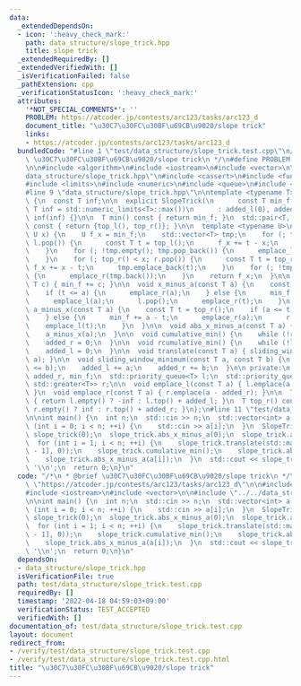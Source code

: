 ```yaml
---
data:
  _extendedDependsOn:
  - icon: ':heavy_check_mark:'
    path: data_structure/slope_trick.hpp
    title: slope trick
  _extendedRequiredBy: []
  _extendedVerifiedWith: []
  _isVerificationFailed: false
  _pathExtension: cpp
  _verificationStatusIcon: ':heavy_check_mark:'
  attributes:
    '*NOT_SPECIAL_COMMENTS*': ''
    PROBLEM: https://atcoder.jp/contests/arc123/tasks/arc123_d
    document_title: "\u30C7\u30FC\u30BF\u69CB\u9020/slope trick"
    links:
    - https://atcoder.jp/contests/arc123/tasks/arc123_d
  bundledCode: "#line 1 \"test/data_structure/slope_trick.test.cpp\"\n/*\n * @brief\
    \ \u30C7\u30FC\u30BF\u69CB\u9020/slope trick\n */\n#define PROBLEM \"https://atcoder.jp/contests/arc123/tasks/arc123_d\"\
    \n\n#include <algorithm>\n#include <iostream>\n#include <vector>\n\n#line 2 \"\
    data_structure/slope_trick.hpp\"\n#include <cassert>\n#include <functional>\n\
    #include <limits>\n#include <numeric>\n#include <queue>\n#include <utility>\n\
    #line 9 \"data_structure/slope_trick.hpp\"\n\ntemplate <typename T>\nstruct SlopeTrick\
    \ {\n  const T inf;\n\n  explicit SlopeTrick(\n      const T min_f = 0, const\
    \ T inf = std::numeric_limits<T>::max())\n      : added_l(0), added_r(0), min_f(min_f),\
    \ inf(inf) {}\n\n  T min() const { return min_f; }\n  std::pair<T, T> argmin()\
    \ const { return {top_l(), top_r()}; }\n\n  template <typename U>\n  U f(const\
    \ U x) {\n    U f_x = min_f;\n    std::vector<T> tmp;\n    for (; top_l() > x;\
    \ l.pop()) {\n      const T t = top_l();\n      f_x += t - x;\n      tmp.emplace_back(t);\n\
    \    }\n    for (; !tmp.empty(); tmp.pop_back()) {\n      emplace_l(tmp.back());\n\
    \    }\n    for (; top_r() < x; r.pop()) {\n      const T t = top_r();\n     \
    \ f_x += x - t;\n      tmp.emplace_back(t);\n    }\n    for (; !tmp.empty(); tmp.pop_back())\
    \ {\n      emplace_r(tmp.back());\n    }\n    return f_x;\n  }\n\n  void constant_function(const\
    \ T c) { min_f += c; }\n\n  void x_minus_a(const T a) {\n    const T t = top_l();\n\
    \    if (t <= a) {\n      emplace_r(a);\n    } else {\n      min_f += t - a;\n\
    \      emplace_l(a);\n      l.pop();\n      emplace_r(t);\n    }\n  }\n\n  void\
    \ a_minus_x(const T a) {\n    const T t = top_r();\n    if (a <= t) {\n      emplace_l(a);\n\
    \    } else {\n      min_f += a - t;\n      emplace_r(a);\n      r.pop();\n  \
    \    emplace_l(t);\n    }\n  }\n\n  void abs_x_minus_a(const T a) {\n    x_minus_a(a);\n\
    \    a_minus_x(a);\n  }\n\n  void cumulative_min() {\n    while (!r.empty()) r.pop();\n\
    \    added_r = 0;\n  }\n\n  void rcumulative_min() {\n    while (!l.empty()) l.pop();\n\
    \    added_l = 0;\n  }\n\n  void translate(const T a) { sliding_window_minimum(a,\
    \ a); }\n\n  void sliding_window_minimum(const T a, const T b) {\n    assert(a\
    \ <= b);\n    added_l += a;\n    added_r += b;\n  }\n\n private:\n  T added_l,\
    \ added_r, min_f;\n  std::priority_queue<T> l;\n  std::priority_queue<T, std::vector<T>,\
    \ std::greater<T>> r;\n\n  void emplace_l(const T a) { l.emplace(a - added_l);\
    \ }\n  void emplace_r(const T a) { r.emplace(a - added_r); }\n\n  T top_l() const\
    \ { return l.empty() ? -inf : l.top() + added_l; }\n  T top_r() const { return\
    \ r.empty() ? inf : r.top() + added_r; }\n};\n#line 11 \"test/data_structure/slope_trick.test.cpp\"\
    \n\nint main() {\n  int n;\n  std::cin >> n;\n  std::vector<int> a(n);\n  for\
    \ (int i = 0; i < n; ++i) {\n    std::cin >> a[i];\n  }\n  SlopeTrick<long long>\
    \ slope_trick(0);\n  slope_trick.abs_x_minus_a(0);\n  slope_trick.abs_x_minus_a(a.front());\n\
    \  for (int i = 1; i < n; ++i) {\n    slope_trick.translate(std::max(a[i] - a[i\
    \ - 1], 0));\n    slope_trick.cumulative_min();\n    slope_trick.abs_x_minus_a(0);\n\
    \    slope_trick.abs_x_minus_a(a[i]);\n  }\n  std::cout << slope_trick.min() <<\
    \ '\\n';\n  return 0;\n}\n"
  code: "/*\n * @brief \u30C7\u30FC\u30BF\u69CB\u9020/slope trick\n */\n#define PROBLEM\
    \ \"https://atcoder.jp/contests/arc123/tasks/arc123_d\"\n\n#include <algorithm>\n\
    #include <iostream>\n#include <vector>\n\n#include \"../../data_structure/slope_trick.hpp\"\
    \n\nint main() {\n  int n;\n  std::cin >> n;\n  std::vector<int> a(n);\n  for\
    \ (int i = 0; i < n; ++i) {\n    std::cin >> a[i];\n  }\n  SlopeTrick<long long>\
    \ slope_trick(0);\n  slope_trick.abs_x_minus_a(0);\n  slope_trick.abs_x_minus_a(a.front());\n\
    \  for (int i = 1; i < n; ++i) {\n    slope_trick.translate(std::max(a[i] - a[i\
    \ - 1], 0));\n    slope_trick.cumulative_min();\n    slope_trick.abs_x_minus_a(0);\n\
    \    slope_trick.abs_x_minus_a(a[i]);\n  }\n  std::cout << slope_trick.min() <<\
    \ '\\n';\n  return 0;\n}\n"
  dependsOn:
  - data_structure/slope_trick.hpp
  isVerificationFile: true
  path: test/data_structure/slope_trick.test.cpp
  requiredBy: []
  timestamp: '2022-04-18 04:59:03+09:00'
  verificationStatus: TEST_ACCEPTED
  verifiedWith: []
documentation_of: test/data_structure/slope_trick.test.cpp
layout: document
redirect_from:
- /verify/test/data_structure/slope_trick.test.cpp
- /verify/test/data_structure/slope_trick.test.cpp.html
title: "\u30C7\u30FC\u30BF\u69CB\u9020/slope trick"
---
```

